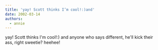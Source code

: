 ```yaml
---
title: 'yay! Scott thinks I’m cool!:)and'
date: 2002-03-14
authors:
  - annie
---
```


yay! Scott thinks I'm cool!:)
and anyone who says different, he'll kick their ass, right sweetie? heehee!
